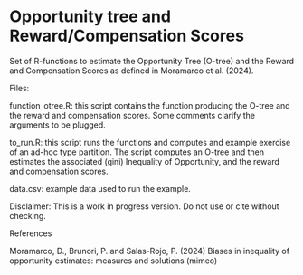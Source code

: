 # Opportunity tree and Reward/Compensation Scores

Set of R-functions to estimate the Opportunity Tree (O-tree) and the Reward and Compensation Scores as defined in Moramarco et al. (2024).

Files:

function_otree.R: this script contains the function producing the O-tree and the reward and compensation scores. Some comments clarify the arguments to be plugged.

to_run.R: this script runs the functions and computes and example exercise of an ad-hoc type
partition. The script computes an O-tree and then estimates the associated (gini) Inequality of Opportunity, and the reward and compensation scores.

data.csv: example data used to run the example.

Disclaimer: This is a work in progress version. Do not use or cite without checking.

References

Moramarco, D., Brunori, P. and Salas-Rojo, P. (2024) Biases in inequality of opportunity estimates: measures and solutions (mimeo)

